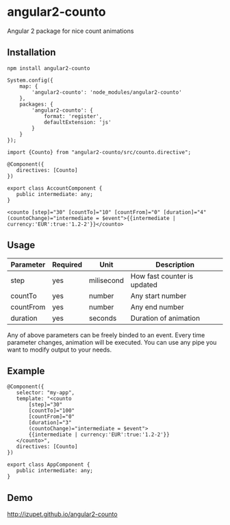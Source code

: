 # angular2-counto

Angular 2 package for nice count animations
 
## Installation
```
npm install angular2-counto
```

```
System.config({
    map: {
        'angular2-counto': 'node_modules/angular2-counto'
    },
    packages: {
        'angular2-counto': {
            format: 'register',
            defaultExtension: 'js'
        }
    }
});
 ```
 
 ```
import {Counto} from "angular2-counto/src/counto.directive";
   
@Component({
    directives: [Counto]
})

export class AccountComponent {
    public intermediate: any;
}
```

 ```
<counto [step]="30" [countTo]="10" [countFrom]="0" [duration]="4" (countoChange)="intermediate = $event">{{intermediate | currency:'EUR':true:'1.2-2'}}</counto>
 ```
 
 
 
 
 
 
 
 
 
 
 
 
 
## Usage
 
| Parameter     | Required      | Unit          | Description                             |
| ------------- | ------------- | ------------- | --------------------------------------- |
| step          | yes           | milisecond    | How fast counter is updated             |
| countTo       | yes           | number        | Any start number                        |
| countFrom     | yes           | number        | Any end number                          |                  
| duration      | yes           | seconds       | Duration of animation                   |
 
Any of above parameters can be freely binded to an event. Every time parameter changes, animation will be executed. 
You can use any pipe you want to modify output to your needs.
 
## Example
 
```
@Component({
   selector: "my-app",
   template: "<counto 
       [step]="30" 
       [countTo]="100" 
       [countFrom]="0" 
       [duration]="3" 
       (countoChange)="intermediate = $event">
       {{intermediate | currency:'EUR':true:'1.2-2'}}
   </counto>",
   directives: [Counto]
})
 
export class AppComponent {
   public intermediate: any;
}
```
 
## Demo

http://izupet.github.io/angular2-counto

